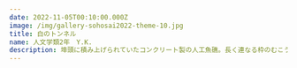 ```yaml
---
date: 2022-11-05T00:10:00.000Z
image: /img/gallery-sohosai2022-theme-10.jpg
title: 白のトンネル
name: 人文学類2年　Y.K.
description: 埠頭に積み上げられていたコンクリート製の人工魚礁。長く連なる枠のむこうには、青い海が見えました。
---
```

